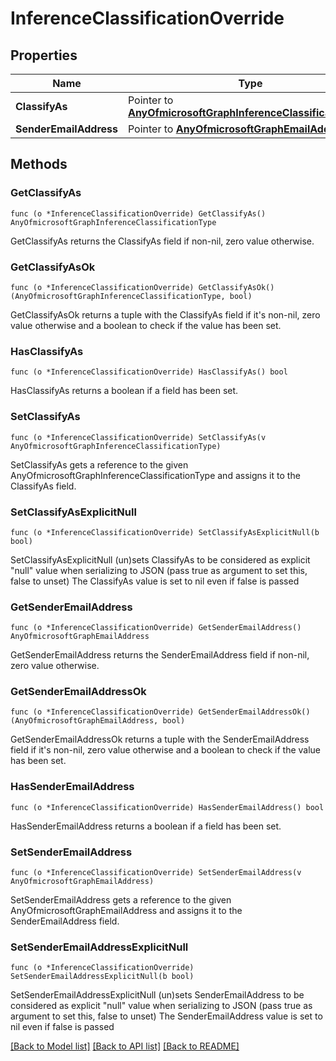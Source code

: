 # InferenceClassificationOverride

## Properties

Name | Type | Description | Notes
------------ | ------------- | ------------- | -------------
**ClassifyAs** | Pointer to [**AnyOfmicrosoftGraphInferenceClassificationType**](anyOf&lt;microsoft.graph.inferenceClassificationType&gt;.md) |  | [optional] 
**SenderEmailAddress** | Pointer to [**AnyOfmicrosoftGraphEmailAddress**](anyOf&lt;microsoft.graph.emailAddress&gt;.md) |  | [optional] 

## Methods

### GetClassifyAs

`func (o *InferenceClassificationOverride) GetClassifyAs() AnyOfmicrosoftGraphInferenceClassificationType`

GetClassifyAs returns the ClassifyAs field if non-nil, zero value otherwise.

### GetClassifyAsOk

`func (o *InferenceClassificationOverride) GetClassifyAsOk() (AnyOfmicrosoftGraphInferenceClassificationType, bool)`

GetClassifyAsOk returns a tuple with the ClassifyAs field if it's non-nil, zero value otherwise
and a boolean to check if the value has been set.

### HasClassifyAs

`func (o *InferenceClassificationOverride) HasClassifyAs() bool`

HasClassifyAs returns a boolean if a field has been set.

### SetClassifyAs

`func (o *InferenceClassificationOverride) SetClassifyAs(v AnyOfmicrosoftGraphInferenceClassificationType)`

SetClassifyAs gets a reference to the given AnyOfmicrosoftGraphInferenceClassificationType and assigns it to the ClassifyAs field.

### SetClassifyAsExplicitNull

`func (o *InferenceClassificationOverride) SetClassifyAsExplicitNull(b bool)`

SetClassifyAsExplicitNull (un)sets ClassifyAs to be considered as explicit "null" value
when serializing to JSON (pass true as argument to set this, false to unset)
The ClassifyAs value is set to nil even if false is passed
### GetSenderEmailAddress

`func (o *InferenceClassificationOverride) GetSenderEmailAddress() AnyOfmicrosoftGraphEmailAddress`

GetSenderEmailAddress returns the SenderEmailAddress field if non-nil, zero value otherwise.

### GetSenderEmailAddressOk

`func (o *InferenceClassificationOverride) GetSenderEmailAddressOk() (AnyOfmicrosoftGraphEmailAddress, bool)`

GetSenderEmailAddressOk returns a tuple with the SenderEmailAddress field if it's non-nil, zero value otherwise
and a boolean to check if the value has been set.

### HasSenderEmailAddress

`func (o *InferenceClassificationOverride) HasSenderEmailAddress() bool`

HasSenderEmailAddress returns a boolean if a field has been set.

### SetSenderEmailAddress

`func (o *InferenceClassificationOverride) SetSenderEmailAddress(v AnyOfmicrosoftGraphEmailAddress)`

SetSenderEmailAddress gets a reference to the given AnyOfmicrosoftGraphEmailAddress and assigns it to the SenderEmailAddress field.

### SetSenderEmailAddressExplicitNull

`func (o *InferenceClassificationOverride) SetSenderEmailAddressExplicitNull(b bool)`

SetSenderEmailAddressExplicitNull (un)sets SenderEmailAddress to be considered as explicit "null" value
when serializing to JSON (pass true as argument to set this, false to unset)
The SenderEmailAddress value is set to nil even if false is passed

[[Back to Model list]](../README.md#documentation-for-models) [[Back to API list]](../README.md#documentation-for-api-endpoints) [[Back to README]](../README.md)


